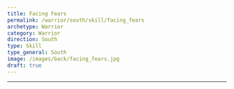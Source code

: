 ```yaml
---
title: Facing Fears
permalink: /warrior/south/skill/facing_fears
archetype: Warrior
category: Warrior
direction: South
type: Skill
type_general: South
image: /images/back/facing_fears.jpg
draft: true
---
```


---
